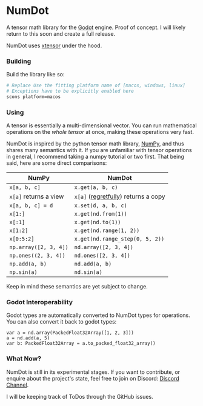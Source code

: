 # NumDot

A tensor math library for the [Godot](https://godotengine.org) engine. Proof of concept. I will likely return to this soon and create a full release.

NumDot uses [xtensor](https://github.com/xtensor-stack/xtensor) under the hood.

### Building

Build the library like so:

```bash
# Replace Use the fitting platform name of [macos, windows, linux]
# Exceptions have to be explicitly enabled here
scons platform=macos
```

### Using

A tensor is essentially a multi-dimensional vector. You can run mathematical operations on the _whole tensor_ at once, making these operations very fast.

NumDot is inspired by the python tensor math library, [NumPy](https://numpy.org), and thus shares many semantics with it. If you are unfamiliar with tensor operations in general, I recommend taking a numpy tutorial or two first. That being said, here are some direct comparisons:

| NumPy  | NumDot |
| ------------- | ------------- |
| `x[a, b, c]` | `x.get(a, b, c)` |
| `x[a]` returns a view | `x[a]` ([regretfully](https://github.com/Ivorforce/NumDot/issues/8)) returns a copy |
| `x[a, b, c] = d` | `x.set(d, a, b, c)` |
| `x[1:]` | `x.get(nd.from(1))` |
| `x[:1]` | `x.get(nd.to(1))` |
| `x[1:2]` | `x.get(nd.range(1, 2))` |
| `x[0:5:2]` | `x.get(nd.range_step(0, 5, 2))` |
| `np.array([2, 3, 4])` | `nd.array([2, 3, 4])` |
| `np.ones((2, 3, 4))` | `nd.ones([2, 3, 4])` |
| `np.add(a, b)` | `nd.add(a, b)` |
| `np.sin(a)` | `nd.sin(a)` |

Keep in mind these semantics are yet subject to change.

### Godot Interoperability

Godot types are automatically converted to NumDot types for operations. You can also convert it back to godot types:
```gdscript
var a = nd.array(PackedFloat32Array([1, 2, 3]))
a = nd.add(a, 5)
var b: PackedFloat32Array = a.to_packed_float32_array()
```

### What Now?

NumDot is still in its experimental stages. If you want to contribute, or enquire about the project's state, feel free to join on Discord: [Discord Channel](https://discord.gg/hxuWcAXF).

I will be keeping track of ToDos through the GitHub issues.

